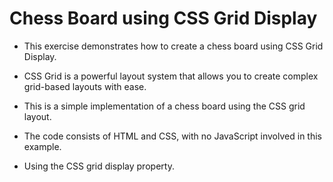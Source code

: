 # Chess Board using CSS Grid Display

- This exercise demonstrates how to create a chess board using CSS Grid Display.  
- CSS Grid is a powerful layout system that allows you to create complex grid-based layouts with ease.  

- This is a simple implementation of a chess board using the CSS grid layout.  
- The code consists of HTML and CSS, with no JavaScript involved in this example.  
- Using the CSS grid display property.
